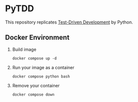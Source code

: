 # PyTDD

This repository replicates [Test-Driven Development](https://www.ohmsha.co.jp/book/9784274217883/) by Python.

## Docker Environment

1. Build image

    `docker compose up -d`
2. Run your image as a container

    `docker compose python bash`

3. Remove your container

    `docker compose down`
